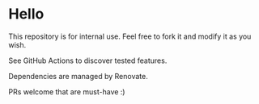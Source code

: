 # Hello

This repository is for internal use. Feel free to fork it and modify it as you wish.

See GitHub Actions to discover tested features.

Dependencies are managed by Renovate.

PRs welcome that are must-have :)
